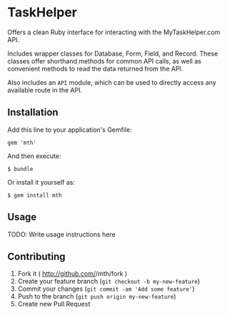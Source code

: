 # TaskHelper

Offers a clean Ruby interface for interacting with
the MyTaskHelper.com API.

Includes wrapper classes for Database, Form, Field, and Record.
These classes offer shorthand methods for common API calls, as
well as convenient methods to read the data returned from the API.

Also includes an `API` module, which can be used to directly access
any available route in the API.

## Installation

Add this line to your application's Gemfile:

    gem 'mth'

And then execute:

    $ bundle

Or install it yourself as:

    $ gem install mth

## Usage

TODO: Write usage instructions here

## Contributing

1. Fork it ( http://github.com/<my-github-username>/mth/fork )
2. Create your feature branch (`git checkout -b my-new-feature`)
3. Commit your changes (`git commit -am 'Add some feature'`)
4. Push to the branch (`git push origin my-new-feature`)
5. Create new Pull Request
